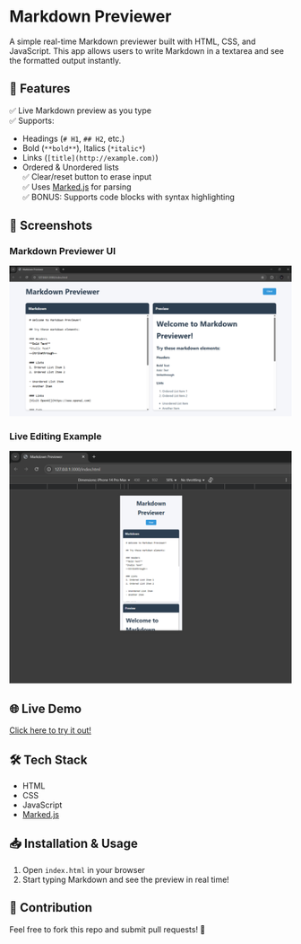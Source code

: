 # Markdown Previewer  

A simple real-time Markdown previewer built with HTML, CSS, and JavaScript. This app allows users to write Markdown in a textarea and see the formatted output instantly.  

## 🚀 Features  

✅ Live Markdown preview as you type  
✅ Supports:  
- Headings (`# H1`, `## H2`, etc.)  
- Bold (`**bold**`), Italics (`*italic*`)  
- Links (`[title](http://example.com)`)  
- Ordered & Unordered lists  
✅ Clear/reset button to erase input  
✅ Uses [Marked.js](https://github.com/markedjs/marked) for parsing  
✅ BONUS: Supports code blocks with syntax highlighting  

## 📸 Screenshots  

### Markdown Previewer UI
![Markdown Previewer](1.png)

### Live Editing Example
![Live Preview](2.png)

## 🌐 Live Demo  

[Click here to try it out!](https://markdown-previewer-two-amber.vercel.app/)  

## 🛠️ Tech Stack  

- HTML  
- CSS  
- JavaScript  
- [Marked.js](https://marked.js.org/)  

## 📥 Installation & Usage  
1. Open `index.html` in your browser  
2. Start typing Markdown and see the preview in real time!  

## 🎯 Contribution  

Feel free to fork this repo and submit pull requests! 🚀  


